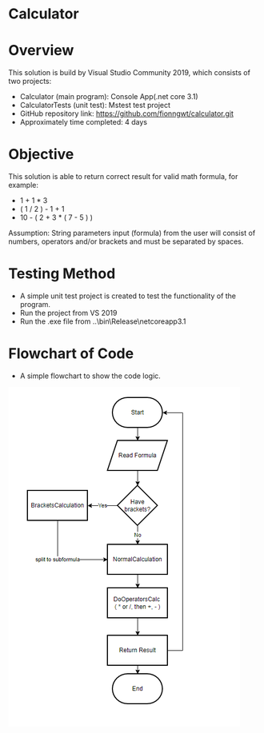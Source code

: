 # Calculator

# Overview
This solution is build by Visual Studio Community 2019, which consists of two projects:
- Calculator (main program): Console App(.net core 3.1)
- CalculatorTests (unit test): Mstest test project
- GitHub repository link: https://github.com/fionngwt/calculator.git
- Approximately time completed: 4 days

# Objective
This solution is able to return correct result for valid math formula, for example: 
- 1 + 1 * 3
- ( 1 / 2 ) - 1 + 1
- 10 - ( 2 + 3 * ( 7 - 5 ) )

Assumption: 
String parameters input (formula) from the user will consist of numbers, operators and/or brackets and must be separated by spaces. 

# Testing Method
- A simple unit test project is created to test the functionality of the program.
- Run the project from VS 2019 
- Run the .exe file from ..\bin\Release\netcoreapp3.1

# Flowchart of Code
- A simple flowchart to show the code logic.

![flowchart](https://github.com/fionngwt/calculator/blob/master/flowchart.PNG?raw=true)
